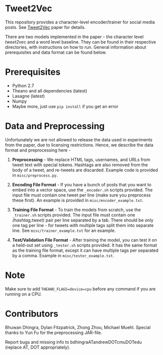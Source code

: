 Tweet2Vec
======================
This repository provides a character-level encoder/trainer for social media posts. See [Tweet2Vec](https://arxiv.org/abs/1605.03481) paper for details.

There are two models implemented in the paper - the character level _tweet2vec_ and a word level baseline. They can be found in their respective directories, with instructions on how to run. General information about prerequisites and data format can be found below.

Prerequisites
======================
- Python 2.7
- Theano and all dependencies (latest)
- Lasagne (latest)
- Numpy
- Maybe more, just use `pip install` if you get an error


Data and Preprocessing
=======================
Unfortunately we are not allowed to release the data used in experiments from the paper, due to licensing restrictions. Hence, we describe the data format and preprocessing here -

1. __Preprocessing__ - We replace HTML tags, usernames, and URLs from tweet text with special tokens. Hashtags are also removed from the body of a tweet, and re-tweets are discarded. Example code is provided in `misc/preprocess.py`. 

2. __Encoding File Format__ - If you have a bunch of posts that you want to embed into a vector space, use the `_encoder.sh` scripts provided. The input file must contain one tweet per line (make sure you preprocess these first). An example is provided in `misc/encoder_example.txt`.

3. __Training File Format__ - To train the models from scratch, use the `_trainer.sh` scripts provided. The input file must contain one _(hashtag,tweet)_ pair per line separated by a tab. There should be only one tag per line - for tweets with multiple tags split them into separate line. See `misc/trainer_example.txt` for an example. 

4. __Test/Validation File Format__ - After training the model, you can test it on a held-out set using `_tester.sh` scripts provided. It has the same format as the training file format, except it can have multiple tags per separated by a comma. Example in `misc/tester_example.txt`.

Note
==========================
Make sure to add `THEANO_FLAGS=device=cpu` before any command if you are running on a CPU.

Contributors
==========================
Bhuwan Dhingra, Dylan Fitzpatrick, Zhong Zhou, Michael Muehl. Special thanks to Yun Fu for the preprocessing JAR-file.

Report bugs and missing info to bdhingraATandrewDOTcmuDOTedu (replace AT, DOT appropriately).

<!---
1. Start with files containing tweets in json format. Ex:

2. Preprocessing - 
    ```sh
        java -jar twitterFilter.jar input_folder tweet_file_int
        python clean_data.py tweet_file_int tweet_file
    ```
    input_folder contains the raw tweet files, tweet_file will be one file containing processed tweets in the following format - 
    ```
        hashtag_1>,hashtag_2,... \t tweet_text\n
    ```

3. Create dictionary of hashtags by - 
    ```sh
        python hash_dict_gpig.py --params input:tweet_file --store hashdict
    ```
    A folder gpig_views will be created with the file hashdict.gp

4. Run - 
    ```sh
        python select_hashtags.py gpig_views/hashdict.gp MIN_COUNT MAX_COUNT out_path
    ```
    This will filter all hashtags with less than MIN_COUNT and more than MAX_COUNT and store the output in out_path/data.txt

5. Combine same tweets with different hashtags - 
    ```sh
        python combine_tags.py --params input:out_path/data.txt --store combined
    ```
    The final dataset will be stored in gpig_views/combined.gp

6. Split the above into training, testing and validation files

7. Finally, split the hashtags again for training and validation files
    ```sh
        python hash_dict_gpig.py --params input:train_file --store splittags
    ```
    This will store the training file ready for use in gpig_views/splittags.gp. Do the same for validation file

Training
========================
For each model enter the appropriate settings in settings.py.

- Word model:
    ```
        python char_word.py training_file validation_file model_save_path
    ```
- 1 Layer model:
    ```
        python char.py training_file validation_file model_save_path
    ```
- 2 Layer model:
    ```
        python char_c2w2s.py training_file validation_file model_save_path
    ```

Training will be performed for the number of epochs specified in settings.py. Choose the best model by tracking the validation cost output on the screen. You can redirect the outputs to a file and run the following to see training and validation errors after each epoch:
    ```
        grep Training < log_file
    ```

Testing
========================
First, generate predictions over the test set (make sure the settings match training when running the following) -
- Word model:
    ```
        python test_word.py test_file model_save_path result_save_path epoch_num
    ```
    Epoch number denotes the model after the specific training epoch that you want to generate predictions from. Omit this to test on last saved model.
- 1 Layer model:
    ```
        python test.py test_file model_save_path result_save_path epoch_num
    ```
- 2 Layer model:
    ```
        python test_c2w2s.py test_file model_save_path result_save_path epoch_num
    ```

Next, run the evaluation script to generate performance metrics - 
    ```
        python eval.py result_save_path model_save_path
    ```
-->
